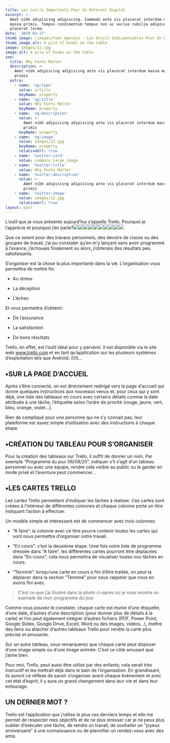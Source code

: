 ```yaml
---
title: Les outils Importants Pour Un Référent Digital
excerpt: >-
  Amet nibh adipiscing adipiscing. Commodo ante vis placerat interdum massa
  massa primis. Tempus condimentum tempus non ac varius cubilia adipiscing
  placerat lorem.
date: '2019-03-27'
thumb_image: /images/Yoen Agondjo - Les Outils Indispensables Pour Un Référent Digital.png
thumb_image_alt: A pile of books on the table
image: images/12.jpg
image_alt: A pile of books on the table
seo:
  title: Why Fonts Matter
  description: >-
    Amet nibh adipiscing adipiscing ante vis placerat interdum massa massa
    primis
  extra:
    - name: 'og:type'
      value: article
      keyName: property
    - name: 'og:title'
      value: Why Fonts Matter
      keyName: property
    - name: 'og:description'
      value: >-
        Amet nibh adipiscing adipiscing ante vis placerat interdum massa massa
        primis
      keyName: property
    - name: 'og:image'
      value: images/12.jpg
      keyName: property
      relativeUrl: true
    - name: 'twitter:card'
      value: summary_large_image
    - name: 'twitter:title'
      value: Why Fonts Matter
    - name: 'twitter:description'
      value: >-
        Amet nibh adipiscing adipiscing ante vis placerat interdum massa massa
        primis
    - name: 'twitter:image'
      value: images/12.jpg
      relativeUrl: true
layout: post
---
```

L’outil que je vous présente aujourd’hui s’appelle Trello. Pourquoi je l’apprécie et pourquoi j’en parle?![](https://miro.medium.com/max/17/1\*3yncnNF7vS0iQYSLRuHOMQ.jpeg?q=20)![](https://miro.medium.com/max/700/1\*3yncnNF7vS0iQYSLRuHOMQ.jpeg)![](https://miro.medium.com/max/17/1\*RgVWcmBYmCjMl7cgKomP3A.jpeg?q=20)![](https://miro.medium.com/max/700/1\*RgVWcmBYmCjMl7cgKomP3A.jpeg)![](https://miro.medium.com/max/30/1\*mUHjIgavDzLDzFrcGSLNAQ.jpeg?q=20)![](https://miro.medium.com/max/700/1\*mUHjIgavDzLDzFrcGSLNAQ.jpeg)![](https://miro.medium.com/max/17/1\*Jdxnhy-7QyjKJqYjeji5IQ.jpeg?q=20)![](https://miro.medium.com/max/700/1\*Jdxnhy-7QyjKJqYjeji5IQ.jpeg)![](https://miro.medium.com/max/30/1\*ZqLfY1ODmx9gcZIBRQHUAQ.jpeg?q=20)![](https://miro.medium.com/max/700/1\*ZqLfY1ODmx9gcZIBRQHUAQ.jpeg)



Que
 ce soient pour des travaux personnels, des devoirs de classe ou des 
groupes de travail, j’ai pu constater qu’en m’y lançant sans avoir 
programmé à l’avance, j’échouais finalement ou alors, j’obtenais des 
résultats peu satisfaisants.

S’organiser est la chose la plus importante dans la vie. L’organisation vous permettra de mettre fin:

*   Au stress

*   La déception

*   L’échec

Et vous permettra d’obtenir:

*   De l’assurance

*   La satisfaction

*   De bons résultats

Trello, en effet, est l’outil idéal
 pour y parvenir. Il est disponible via le site web www.trello.com et en
 tant qu’application sur les plusieurs systèmes d’exploitation tels que 
Androïd, iOS…

## ▪︎SUR LA PAGE D’ACCUEIL

Après
 s’être connecté, on est directement redirigé vers la page d’accueil qui
 donne quelques instructions aux nouveaux venus et, pour ceux qui y sont
 déjà, une liste des tableaux en cours avec certains détails comme la 
date attribuée à une tâche, l’étiquette selon l’ordre de priorité 
(rouge, jaune, vert, bleu, orange, violet…).

Rien
 de compliqué pour une personne qui ne s’y connait pas; leur plateforme 
est assez simple d’utilisation avec des instructions à chaque étape.

## ▪︎CRÉATION DU TABLEAU POUR S’ORGANISER

Pour
 la création des tableaux sur Trello, il suffit de donner un nom. Par 
exemple “Programme du jour 06/08/20”, indiquer s’il s’agit d’un tableau 
personnel ou avec une équipe, rendre cela visible au public ou le garder
 en mode privé et l’aventure peut commencer…

## ▪︎LES CARTES TRELLO

Les
 cartes Trello permettent d’indiquer les tâches à réaliser. Ces cartes 
sont créées à l’intérieur de différentes colonnes et chaque colonne 
porte un titre indiquant l’action à effectuer.

Un modèle simple et intéressant est de commencer avec trois colonnes:

*   “A faire”: la colonne avec ce titre pourra contenir toutes les cartes qui vont nous permettre d’organiser notre travail.

*   “En
     cours”: c’est la deuxième étape. Ume fois notre liste de programme 
    dressée dans “A faire”, les différentes cartes pourront être déplacées 
    dans “En cours”; cela nous permettra de visualiser toutes nos tâches en 
    cours.

*   “Terminé”:
     lorsqu’une carte en cours a fini d’être traitée, on peut la déplacer 
    dans la section “Terminé” pour nous rappeler que nous en avons fini 
    avec.

> C’est ce que j’ai illustré dans la photo ci-après où je vous montre un exemple de mon programme du jour.

Comme
 vous pouvez le constater, chaque carte est munie d’une étiquette, d’une
 date, d’autres d’une description (pour donner plus de détails à la 
carte) et l’on peut également intégrer d’autres fichiers (PDF, Power 
Point, Google Slides, Google Drive, Excell, Word ou des images, 
vidéos…), mettre des liens ou attacher d’autres tableaux Trello pour 
rendre la carte plus précise et amusante.

Sur
 un autre tableau, vous remarquerez que chaque carte peut disposer d’une
 image simple ou d’une image animée. C’est ce côté amusant que j’aime 
bien.

Pour
 moi, Trello, peut aussi être utilisé par des enfants; cela serait très 
instructif et les mettrait déjà dans le bain de l’organisation. En 
grandissant, ils auront ce réflexe de savoir s’organiser avant chaque 
évènement et avec cet état d’esprit, il y aura un grand changement dans 
leur vie et dans leur entourage.

## UN DERNIER MOT ?

Trello
 est l’application que j’utilise le plus ces derniers temps et elle me 
permet de respecter mes objectifs et de ne plus stresser car je ne peux 
plus oublier d’exécuter une tâche, de rendre un travail, de souhaiter un
 “joyeux anniversaire” à une connaissance ou de plannifier un 
rendez-vous avec des amis.
